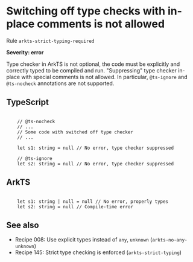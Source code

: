 #  Switching off type checks with in-place comments is not allowed

Rule ``arkts-strict-typing-required``

**Severity: error**

Type checker in ArkTS is not optional, the code must be explicitly and
correctly typed to be compiled and run. "Suppressing" type checker in-place
with special comments is not allowed. In particular, ``@ts-ignore`` and
``@ts-nocheck`` annotations are not supported.


## TypeScript


```

    // @ts-nocheck
    // ...
    // Some code with switched off type checker
    // ...

    let s1: string = null // No error, type checker suppressed

    // @ts-ignore
    let s2: string = null // No error, type checker suppressed

```

## ArkTS


```

    let s1: string | null = null // No error, properly types
    let s2: string = null // Compile-time error

```

## See also

- Recipe 008:  Use explicit types instead of ``any``, ``unknown`` (``arkts-no-any-unknown``)
- Recipe 145:  Strict type checking is enforced (``arkts-strict-typing``)


